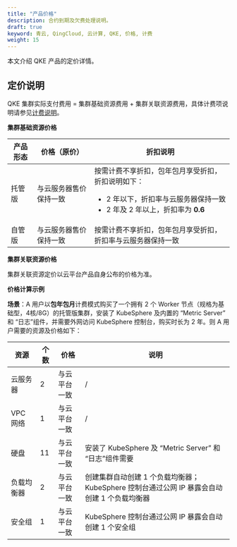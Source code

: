 ```yaml
---
title: "产品价格"
description: 合约到期及欠费处理说明。
draft: true
keyword: 青云, QingCloud, 云计算, QKE, 价格, 计费
weight: 15
---
```


本文介绍 QKE 产品的定价详情。

## 定价说明

QKE 集群实际支付费用 = 集群基础资源费用 + 集群关联资源费用，具体计费项说明请参见[计费说明](../bill_des/)。

**集群基础资源价格**

| 产品形态 | 价格（原价）           | 折扣说明                                                     |
| -------- | ---------------------- | ------------------------------------------------------------ |
| 托管版   | 与云服务器售价保持一致 | 按需计费不享折扣，包年包月享受折扣，折扣说明如下：<br><ul><li>2 年以下，折扣率与云服务器保持一致</li><li>2 年及 2 年以上，折扣率为 **0.6**</li></ul> |
| 自管版   | 与云服务器售价保持一致 | 按需计费不享折扣，包年包月享受折扣，折扣率与云服务器保持一致 |

**集群关联资源价格**

集群关联资源定价以云平台产品自身公布的价格为准。

**价格计算示例**

**场景**：A 用户以**包年包月**计费模式购买了一个拥有 2 个 Worker 节点（规格为基础型，4核/8G）的托管版集群，安装了 KubeSphere 及内置的 “Metric Server” 和 “日志”组件，并需要外网访问 KubeSphere 控制台，购买时长为 2 年。则 A 用户需要的资源及价格如下：

| 资源       | 个数 | 价格         | 说明                                                         |
| ---------- | ---- | ------------ | ------------------------------------------------------------ |
| 云服务器   | 2    | 与云平台一致 | /                                                            |
| VPC 网络   | 1    | 与云平台一致 | /                                                            |
| 硬盘       | 11   | 与云平台一致 | 安装了 KubeSphere 及  “Metric Server” 和 “日志”组件需要      |
| 负载均衡器 | 2    | 与云平台一致 | 创建集群自动创建 1 个负载均衡器；KubeSphere 控制台通过公网 IP 暴露会自动创建 1 个负载均衡器 |
| 安全组     | 1    | 与云平台一致 | KubeSphere 控制台通过公网 IP 暴露会自动创建 1 个安全组       |

